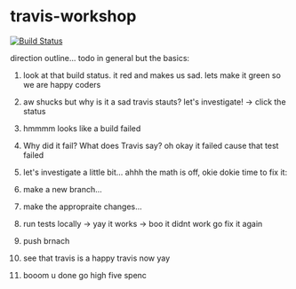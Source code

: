 # travis-workshop

[![Build Status](https://travis-ci.com/JumboCode/travis-workshop.svg?branch=master)](https://travis-ci.com/JumboCode/travis-workshop)


direction outline... todo in general but the basics:

1. look at that build status. it red and makes us sad. lets make it green so we are happy coders

2. aw shucks but why is it a sad travis stauts? let's investigate!
  -> click the status
  
3. hmmmm looks like a build failed 

4. Why did it fail? What does Travis say? oh okay it failed cause that test failed

5. let's investigate a little bit... ahhh the math is off, okie dokie time to fix it:

6. make a new branch...

7. make the appropraite changes... 

8. run tests locally
 -> yay it works 
 -> boo it didnt work go fix it again 
 
10. push brnach

11. see that travis is a happy travis now yay

12. booom u done go high five spenc
